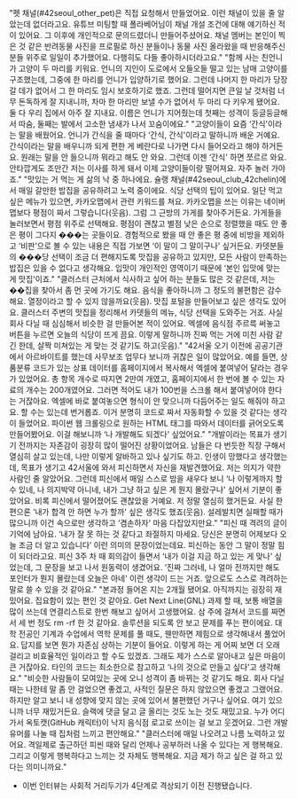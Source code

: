 "펫 채널(#42seoul_other_pet)은 직접 요청해서 만들었어요. 이런 채널이 있을 줄 알았는데 없더라고요. 유튜브 미팅할 때 폴라베어님이 채널 개설 조건에 대해 얘기하신 적이 있어요. 그 이후에 개인적으로 문의드렸더니 만들어주셨어요. 채널 멤버는 본인이 찍은 것 같은 반려동물 사진을 프로필로 하신 분들이나 동물 사진 올라왔을 때 반응해주신 분들 위주로 일일이 추가했어요. 다행히도 다들 좋아하시더라고요."
"함께 사는 친언니가 고양이 두 마리를 키워요. 언니의 지인이 도로에서 오들오들 떨고 있는 남매 고양이를 구조했는데, 그중에 한 마리를 언니가 입양하기로 했어요. 그런데 나머지 한 마리가 당장 갈 데가 없어서 그 한 마리도 임시 보호하기로 했죠. 그런데 떨어지면 큰일 날 것처럼 너무 돈독하게 잘 지내니까, 차마 한 마리만 보낼 수가 없어서 두 마리 다 키우게 됐어요. 둘 다 우리 집에서 아주 잘 지내요. 이름은 언니가 지어줬는데 첫째는 성격이 둥글둥글해서 따숨, 둘째는 발에서 고소한 냄새가 나서 꼬숨이에요."
"고양이들이 요즘 ‘간식'이라는 말을 배웠어요. 언니가 간식을 줄 때마다 ‘간식, 간식'이라고 말하니까 배운 거예요. 간식이라는 말을 배우니까 되게 편한 게 베란다로 나가면 다시 들어오라고 해야 하거든요. 원래는 말을 안 들으니까 뭐라고 해도 안 와요. 그런데 이젠 ‘간식' 하면 쪼르르 와요. 안타깝게도 조만간 저는 이사를 하게 돼서 이제 고양이들이랑 떨어져요. 자주 놀러 가야죠."
"맛있는 거 먹는 게 삶의 낙 중 하나에요. 슐랭 채널(#42seoul_club_42chelin)에서 매일 갈만한 밥집을 공유하려고 노력 중이에요. 식당 선택의 팁이 있어요. 일단 먹고 싶은 메뉴가 있으면, 카카오맵에서 관련 키워드를 쳐요. 카카오맵을 쓰는 이유는 네이버맵보다 평점이 짜서 그렇습니다(웃음). 그럼 그 근방의 가게를 찾아주거든요. 가게들을 눌러보면서 평점 위주로 선택해요. 평점이 괜찮고 별점 낮은 순으로 정렬했을 때도 안 좋은 평이 그다지 ���는 곳들이요. 경험적으로 봤을 때 안 좋은 평 중에 비방을 제외하고 ‘비판’으로 볼 수 있는 내용은 직접 가보면 ‘이 말이 그 말이구나' 싶거든요. 카뎃분들의 ���당 선택이 조금 더 편해지도록 맛집을 공유하고 있지만, 모든 사람이 만족하는 밥집은 있을 수 없다고 생각해요. 입맛이 개인적인 영역이기 때문에 ‘본인 입맛에 맞는 게 맛집'이죠."
"클러스터 근처에서 식사하고 싶어 하는 분들도 많은 것 같은데, 저는 ��집을 찾아서 좀 먼 곳에 가기도 해요. 음식을 좋아하니까 그 정도의 불편함은 감수해요. 열정이라고 할 수 있지 않을까요(웃음). 맛집 포털을 만들어보고 싶은 생각도 있어요. 클러스터 주변의 맛집을 정리해서 카뎃들의 메뉴, 식당 선택을 도와주는 거죠. 사실 회사 다닐 때 심심해서 비슷한 걸 만들어본 적이 있어요. 엑셀에 음식점 주르륵 써놓고 버튼을 누르면 오늘의 식당이 뜨게 끔요. 이렇게 말하니까 진짜 먹는 거에 미친 사람 같긴 한데, 살짝 미쳐있는 게 맞는 것 같기도 하고(웃음)."
"42서울 오기 이전에 공공기관에서 아르바이트를 했는데 사무보조 업무다 보니까 귀찮은 일이 많았어요. 예를 들면, 상품분류 코드가 있는 상표 데이터를 홈페이지에서 복사해서 엑셀에 붙여넣어 달라는 경우가 있었어요. 총 항목 개수로 따지면 2만여 개였고, 홈페이지에서 한 번에 볼 수 있는 자료의 개수는 200개였어요. 그러면 적어도 내가 100번을 스크롤 해서 붙여넣어야 한다는 거잖아요. 엑셀에 바로 붙여놓으면 형식이 안 맞으니까 다듬어주는 일도 해줘야 하고요. 할 수는 있는데 번거롭죠. 이거 분명히 코드로 짜서 자동화할 수 있을 것 같다는 생각이 들었어요. 파이썬 웹 크롤링으로 원하는 HTML 태그를 따와서 데이터를 긁어오도록 만들어봤어요. 이걸 해보니까 ‘나 개발해도 되겠다' 싶었어요."
"개발이라는 목표가 생기기 전까지는 자존감이 굉장히 많이 떨어진 상황이었어요. 남들은 다 번듯한 직장 구해서 열심히 살고 있는데, 나만 이렇게 알바하고 있나 싶기도 하고. 인생이 망했다고 생각했는데, 목표가 생기고 42서울에 와서 피신하면서 자신을 재발견했어요. 저는 의지가 약한 사람인 줄 알았어요. 그런데 피신에서 매일 스스로 밤을 새우다 보니 ‘나 이렇게까지 할 수 있네, 나 의지박약 아니네, 내가 그냥 하고 싶은 게 뭔지 몰랐구나' 싶어서 기분이 좋았어요. 비록 피신에서 떨어졌어도 괜찮았을 거예요. 저 정말 열심히 했거든요. 사실 한편으론 ‘내가 합격 안 하면 누가 할까' 싶은 생각도 했죠(웃음). 설레발치면 실패할 때가 많으니까 이건 속으로만 생각하고 ‘겸손하자' 마음 다잡았지만요."
"피신 때 격려의 글이 기억에 남아요. ‘내가 잘 못 하는 것 같다고 좌절하지 마세요. 당신은 분명히 어제보다 오늘 조금 더 알고 있습니다’ 이런 의미의 문장이었는데요. 피신하는 동안 그 말이 정말 힘이 되더라고요. 피신 3주 차 때 회의감이 들면서 ‘내가 이걸 지금 하고 있는 게 맞나' 싶었는데, 그 문장을 보고 나서 원동력이 생겼어요. ‘진짜 그러네, 나 얼마 전까지만 해도 포인터가 뭔지 몰랐는데 오늘은 아네' 이런 생각이 드는 거죠. 앞으로도 스스로 격려하는 말로 쓸 수 있을 것 같아요."
"본과정 들어온 지는 2개월 됐어요. 아직까지는 굉장히 재밌어요. 집요함이 있는 편인 것 같아요. Get Next Line(GNL) 과제 할 때, 보통 배열을 많이 쓰는데 연결리스트로 한번 해보고 싶어서 고생했어요. 삼 주에 걸쳐서 코드를 짜면서 세 번 정도 rm -rf 한 것 같아요. 솔루션을 되도록 안 보고 문제를 푸는 편이에요. 대학 전공인 기계과 수업에서 역학 문제를 풀 때도, 웬만하면 제힘으로 생각해내서 풀었어요. 답지를 보면 뭔가 자존심 상하는 기분이 들어요. 이렇게 하는 게 어찌 보면 더 오래 걸리고 비효율적인 일이라고 할 수도 있겠죠. 그래도 제가 스스로 알아내고 싶은 마음이 큰 거잖아요. 타인의 코드는 최소한으로 참고하고 ‘나의 것으로 만들고 싶다'고 생각해요."
"비슷한 사람들이 모여있는 곳에 오니 성격이 좀 바뀌는 것 같기도 해요. 회사 다닐 때는 나한테 말 좀 안 걸었으면 좋겠고, 사적인 질문은 하지 않았으면 좋겠고 그랬어요. 하지만 알고 보니 내 성향에 맞지 않는 곳에 있어서 불편했던 거구나 싶어요. 여기 있으니까 너무 재밌거든요. 슬랙에 댓글 달고 글 올리는 것도 노는 것도 재밌고요. 누가 어디 가서 옥토캣(GitHub 캐릭터)이 낙지 음식점 로고로 쓰이는 걸 보고 웃겠어요. 그런 개발 유머를 나눌 때 집처럼 느끼고 편안해요."
"클러스터에 매일 나오려고 나름 노력하고 있어요. 격일제로 출근하던 피씬 때와 달리 언제나 공부하러 나올 수 있다는 게 행복해요. 그리고 이렇게 행복하다고 느끼는 것 자체도 행복해요. 지금 제가 하고 싶은 걸 하고 있다는 의미니까요."

- 이번 인터뷰는 사회적 거리두기가 4단계로 격상되기 이전 진행됐습니다.
